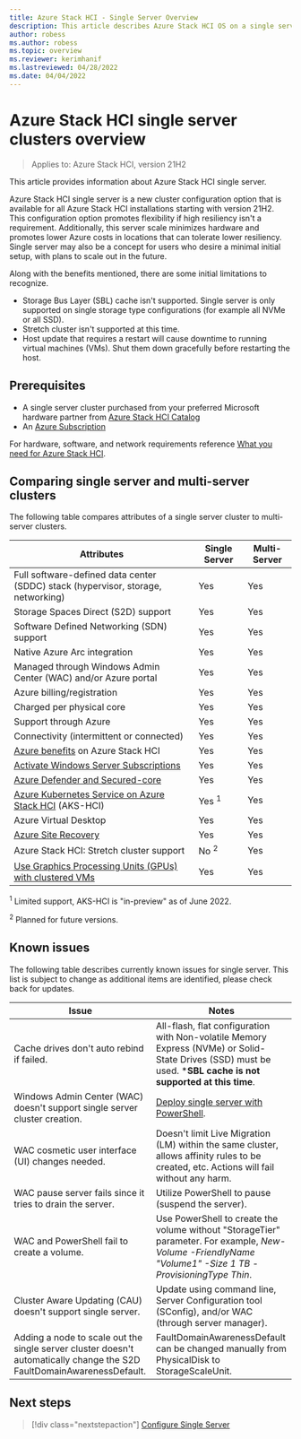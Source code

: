 ```yaml
---
title: Azure Stack HCI - Single Server Overview
description: This article describes Azure Stack HCI OS on a single server
author: robess
ms.author: robess
ms.topic: overview
ms.reviewer: kerimhanif
ms.lastreviewed: 04/28/2022
ms.date: 04/04/2022
---
```


# Azure Stack HCI single server clusters overview

> Applies to: Azure Stack HCI, version 21H2

This article provides information about Azure Stack HCI single server.

Azure Stack HCI single server is a new cluster configuration option that is available for all Azure Stack HCI installations starting with version 21H2. This configuration option promotes flexibility if high resiliency isn't a requirement. Additionally, this server scale minimizes hardware and promotes lower Azure costs in locations that can tolerate lower resiliency. Single server may also be a concept for users who desire a minimal initial setup, with plans to scale out in the future.

Along with the benefits mentioned, there are some initial limitations to recognize.

- Storage Bus Layer (SBL) cache isn't supported. Single server is only supported on single storage type configurations (for example all NVMe or all SSD).
- Stretch cluster isn't supported at this time.
- Host update that requires a restart will cause downtime to running virtual machines (VMs). Shut them down gracefully before restarting the host.

## Prerequisites

- A single server cluster purchased from your preferred Microsoft hardware partner from [Azure Stack HCI Catalog](https://hcicatalog.azurewebsites.net/#/)
- An [Azure Subscription](https://azure.microsoft.com/)

For hardware, software, and network requirements reference [What you need for Azure Stack HCI](/azure-stack/hci/overview#what-you-need-for-azure-stack-hci).

## Comparing single server and multi-server clusters

The following table compares attributes of a single server cluster to multi-server clusters.

|Attributes | Single Server | Multi-Server |
|----------|-----------|-----------|
|Full software-defined data center (SDDC) stack (hypervisor, storage, networking) | Yes | Yes|
|Storage Spaces Direct (S2D) support | Yes | Yes |
|Software Defined Networking (SDN) support | Yes | Yes |
|Native Azure Arc integration | Yes | Yes |
|Managed through Windows Admin Center (WAC) and/or Azure portal | Yes | Yes |
|Azure billing/registration | Yes | Yes |
|Charged per physical core| Yes | Yes |
|Support through Azure | Yes | Yes |
|Connectivity (intermittent or connected) | Yes | Yes |
|[Azure benefits](../manage/azure-benefits.md) on Azure Stack HCI | Yes | Yes |
|[Activate Windows Server Subscriptions](../manage/vm-activate.md) | Yes | Yes |
|[Azure Defender and Secured-core](/shows/inside-azure-for-it/securing-azure-stack-hci-with-azure-defender-and-secured-core) | Yes | Yes |
|[Azure Kubernetes Service on Azure Stack HCI](/azure-stack/aks-hci/) (AKS-HCI) | Yes <sup>1</sup> | Yes |
|Azure Virtual Desktop | Yes | Yes |
|[Azure Site Recovery](../manage/azure-site-recovery.md) | Yes | Yes |
|Azure Stack HCI: Stretch cluster support | No <sup>2</sup> | Yes |
|[Use Graphics Processing Units (GPUs) with clustered VMs](../manage/use-gpu-with-clustered-vm.md)  | Yes | Yes |

<sup>1</sup> Limited support, AKS-HCI is "in-preview" as of June 2022.

<sup>2</sup> Planned for future versions.

## Known issues

The following table describes currently known issues for single server. This list is subject to change as additional items are identified, please check back for updates.

|Issue | Notes|
|-----------|---------------|
|Cache drives don't auto rebind if failed. | All-flash, flat configuration with Non-volatile Memory Express (NVMe) or Solid-State Drives (SSD) must be used. ***SBL cache is not supported at this time**. |
|Windows Admin Center (WAC) doesn't support single server cluster creation. | [Deploy single server with PowerShell](../deploy/create-cluster-powershell.md). |
|WAC cosmetic user interface (UI) changes needed. | Doesn't limit Live Migration (LM) within the same cluster, allows affinity rules to be created, etc. Actions will fail without any harm. |
|WAC pause server fails since it tries to drain the server. | Utilize PowerShell to pause (suspend the server). |
|WAC and PowerShell fail to create a volume. | Use PowerShell to create the volume without "StorageTier" parameter. For example,  *New-Volume -FriendlyName "Volume1" -Size 1 TB -ProvisioningType Thin*. |
|Cluster Aware Updating (CAU) doesn't support single server. |Update using command line, Server Configuration tool (SConfig), and/or WAC (through server manager). |
|Adding a node to scale out the single server cluster doesn't automatically change the S2D FaultDomainAwarenessDefault. |FaultDomainAwarenessDefault can be changed manually from PhysicalDisk to StorageScaleUnit. |

## Next steps

> [!div class="nextstepaction"]
> [Configure Single Server](../deploy/configure-hci-os-single-server.md)
